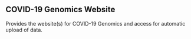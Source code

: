 ## COVID-19 Genomics Website

Provides the website(s) for COVID-19 Genomics and access for automatic upload of data.